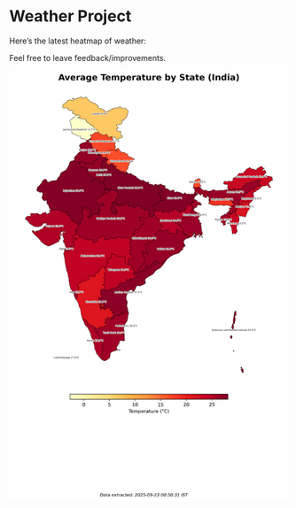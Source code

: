 # Weather Project

Here’s the latest heatmap of weather:

Feel free to leave feedback/improvements.

![India Heatmap](docs/assets/india_heatmap.png?v=D1A181)
